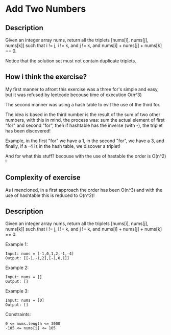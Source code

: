 # Add Two Numbers

## Description 
Given an integer array nums, return all the triplets [nums[i], nums[j], nums[k]] such that i != j, i != k, and j != k, and nums[i] + nums[j] + nums[k] == 0.

Notice that the solution set must not contain duplicate triplets.


## How i think the exercise?
My first manner to afront this exercise was a three for's simple and easy, but it was refused by leetcode becouse time of execution O(n^3)

The second manner was using a hash table to evit the use of the third for.

The idea is based in the third number is the result of the sum of two other numbers, with this in mind, the process was:
sum the actual element of first "for" and second "for", then if hashtable has the inverse (with -), the triplet has been discovered!

Example, in the first "for" we have a 1, in the second "for", we have a 3, and finally, if a -4 is in the hash table, we discover a triplet!

And for what this stuff? becouse with the use of hastable the order is O(n^2) !

## Complexity of exercise
As i mencioned, in a first approach the order has been O(n^3) and with the use of hashtable this is reduced to O(n^2)! 

## Description
Given an integer array nums, return all the triplets [nums[i], nums[j], nums[k]] such that i != j, i != k, and j != k, and nums[i] + nums[j] + nums[k] == 0.

Example 1:
```
Input: nums = [-1,0,1,2,-1,-4]
Output: [[-1,-1,2],[-1,0,1]]
```

Example 2:
```
Input: nums = []
Output: []
```

Example 3:
```
Input: nums = [0]
Output: []
```

Constraints:
```
0 <= nums.length <= 3000
-105 <= nums[i] <= 105
```